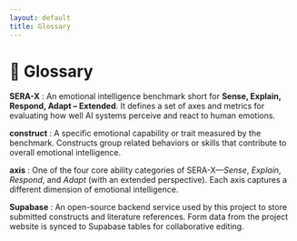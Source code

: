 ```yaml
---
layout: default
title: Glossary
---
```


# 📖 Glossary

**SERA-X**
: An emotional intelligence benchmark short for **Sense, Explain, Respond, Adapt – Extended**. It defines a set of axes and metrics for evaluating how well AI systems perceive and react to human emotions.

**construct**
: A specific emotional capability or trait measured by the benchmark. Constructs group related behaviors or skills that contribute to overall emotional intelligence.

**axis**
: One of the four core ability categories of SERA-X—*Sense*, *Explain*, *Respond*, and *Adapt* (with an extended perspective). Each axis captures a different dimension of emotional intelligence.

**Supabase**
: An open-source backend service used by this project to store submitted constructs and literature references. Form data from the project website is synced to Supabase tables for collaborative editing.

